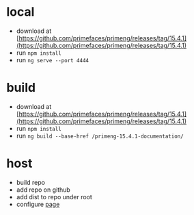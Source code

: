 # local

- download at [https://github.com/primefaces/primeng/releases/tag/15.4.1](https://github.com/primefaces/primeng/releases/tag/15.4.1)
- run `npm install`
- run `ng serve --port 4444`

# build

- download at [https://github.com/primefaces/primeng/releases/tag/15.4.1](https://github.com/primefaces/primeng/releases/tag/15.4.1)
- run `npm install`
- run `ng build --base-href /primeng-15.4.1-documentation/`

# host

- build repo
- add repo on github
- add dist to repo under root
- configure [page](https://docs.github.com/en/pages/getting-started-with-github-pages/creating-a-github-pages-site#creating-your-site)
